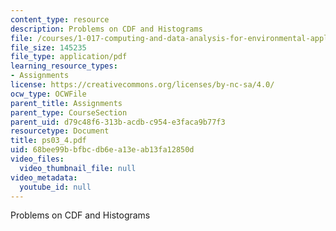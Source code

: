 ```yaml
---
content_type: resource
description: Problems on CDF and Histograms
file: /courses/1-017-computing-and-data-analysis-for-environmental-applications-fall-2003/68bee99bbfbcdb6ea13eab13fa12850d_ps03_4.pdf
file_size: 145235
file_type: application/pdf
learning_resource_types:
- Assignments
license: https://creativecommons.org/licenses/by-nc-sa/4.0/
ocw_type: OCWFile
parent_title: Assignments
parent_type: CourseSection
parent_uid: d79c48f6-313b-acdb-c954-e3faca9b77f3
resourcetype: Document
title: ps03_4.pdf
uid: 68bee99b-bfbc-db6e-a13e-ab13fa12850d
video_files:
  video_thumbnail_file: null
video_metadata:
  youtube_id: null
---
```

Problems on CDF and Histograms